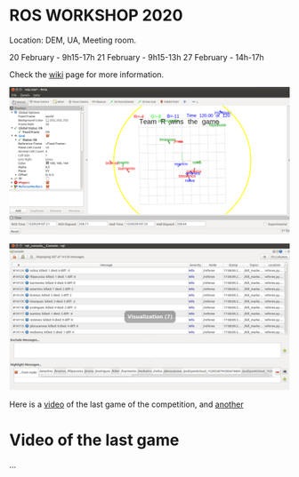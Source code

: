 # ROS WORKSHOP 2020

Location: DEM, UA, Meeting room.

20 February - 9h15-17h
21 February - 9h15-13h
27 February - 14h-17h

Check the [wiki](https://github.com/miguelriemoliveira/rws2020_moliveira/wiki) page for more information.

![docs/arena.png](docs/arena.png?raw=true "Game arena")

![docs/score.png](docs/score.png?raw=true "Game arena")

Here is a [video](https://youtu.be/ja2APGL8PsA) of the last game of the competition, and [another](https://youtu.be/ugAEZK_LUok)

# Video of the last game

...

